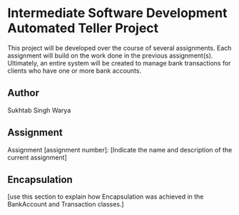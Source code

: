 # Intermediate Software Development Automated Teller Project
This project will be developed over the course of several assignments.  Each 
assignment will build on the work done in the previous assignment(s).  Ultimately, 
an entire system will be created to manage bank transactions for clients who 
have one or more bank accounts.

## Author
Sukhtab Singh Warya

## Assignment
Assignment [assignment number]: [Indicate the name and description of the current assignment]

## Encapsulation
[use this section to explain how Encapsulation was achieved in the BankAccount and Transaction classes.]